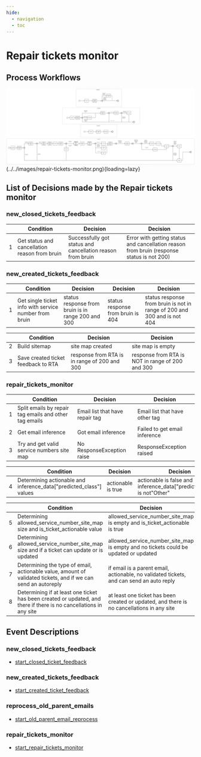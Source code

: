 ```yaml
---
hide:
  - navigation
  - toc
---
```


# Repair tickets monitor

## Process Workflows
![](../../images/repair-tickets-monitor.png)(../../images/repair-tickets-monitor.png){loading=lazy}

## List of Decisions made by the Repair tickets monitor
### new_closed_tickets_feedback
|     | Condition                                     | Decision                                                    | Decision                                                                                   |
|-----|-----------------------------------------------|-------------------------------------------------------------|--------------------------------------------------------------------------------------------|
| 1   | Get status and cancellation reason from bruin | Successfully got status and cancellation reason from bruin  | Error with getting status and cancellation reason from bruin (response status is not 200)  |

### new_created_tickets_feedback

|     | Condition                                              | Decision                                           | Decision                          | Decision                                                                  |
|-----|--------------------------------------------------------|----------------------------------------------------|-----------------------------------|---------------------------------------------------------------------------|
| 1   | Get single ticket info with service number from bruin  | status response from bruin is in range 200 and 300 | status response from bruin is 404 | status response from bruin is not in range of 200 and 300 and is not 404  |

|     | Condition                                              | Decision                                             | Decision                                            |
|-----|--------------------------------------------------------|------------------------------------------------------|-----------------------------------------------------|
| 2   | Build sitemap                                          | site map created                                     | site map is empty                                   |
| 3   | Save created ticket feedback to RTA                    | response from RTA is in range of 200 and 300         | response from RTA is NOT in range of 200 and 300    |

### repair_tickets_monitor
|     | Condition                                              | Decision                        | Decision                       |
|-----|--------------------------------------------------------|---------------------------------|--------------------------------|
| 1   | Split emails by repair tag emails and other tag emails | Email list that have repair tag | Email list that have other tag |
| 2   | Get email inference                                    | Got email inference             | Failed to get email inference  |
| 3   | Try and get valid service numbers site map             | No ResponseException raise      | ResponseException raised       |

|     | Condition                                                           | Decision            | Decision                                                                 | Decision                                                             |
|-----|---------------------------------------------------------------------|---------------------|--------------------------------------------------------------------------|----------------------------------------------------------------------|
| 4   | Determining actionable and inference_data["predicted_class"] values | actionable is true  | actionable is false and inference_data["predicted_class"] is not"Other"  | actionable is false and inference_data["predicted_class"] is "Other" |

|     | Condition                                                                                                           | Decision                                                                                    | Decision                                                                             |
|-----|---------------------------------------------------------------------------------------------------------------------|---------------------------------------------------------------------------------------------|--------------------------------------------------------------------------------------|
| 5   | Determining allowed_service_number_site_map size and is_ticket_actionable value                                     | allowed_service_number_site_map is empty and is_ticket_actionable is true                   | allowed_service_number_site_map is not empty or is_ticket_actionable is false        |
| 6   | Determining allowed_service_number_site_map size and if a ticket can update or is updated                           | allowed_service_number_site_map is empty and no tickets could be updated or updated         | allowed_service_number_site_map is not empty or  tickets could be updated or updated |
| 7   | Determining the type of email, actionable value, amount of validated tickets, and if we can send an autoreply       | if email is a parent email, actionable, no validated tickets, and can send an auto reply    | if email is a reply email                                                            |
| 8   | Determining if at least one ticket has been created or updated, and there if there is no cancellations in any site  | at least one ticket has been created or updated, and there is no cancellations in any site  | No ticket has been created or updated, or there is a cancellations in any site       |

## Event Descriptions
### new_closed_tickets_feedback
* [start_closed_ticket_feedback](../services/repair-tickets-monitor/actions/new_closed_tickets_feedback/start_closed_ticket_feedback.md)

### new_created_tickets_feedback
* [start_created_ticket_feedback](../services/repair-tickets-monitor/actions/new_created_tickets_feedback/start_created_ticket_feedback.md)

### reprocess_old_parent_emails
* [start_old_parent_email_reprocess](../services/repair-tickets-monitor/actions/reprocess_old_parent_emails/start_old_parent_email_reprocess.md)

### repair_tickets_monitor
* [start_repair_tickets_monitor](../services/repair-tickets-monitor/actions/repair_tickets_monitor/start_repair_tickets_monitor.md)